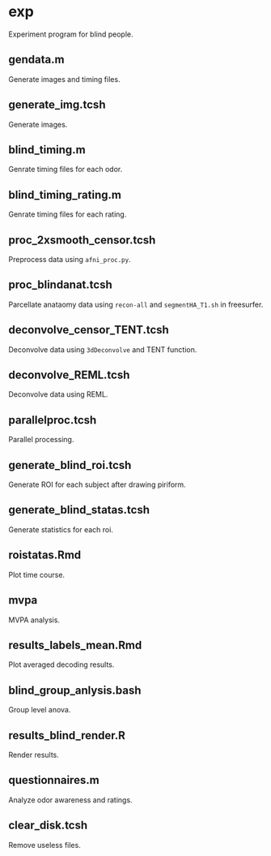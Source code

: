 # exp
Experiment program for blind people.

## gendata.m
Generate images and timing files.

## generate_img.tcsh
Generate images.

## blind_timing.m
Genrate timing files for each odor.

## blind_timing_rating.m
Genrate timing files for each rating.

## proc_2xsmooth_censor.tcsh
Preprocess data using `afni_proc.py`.

## proc_blindanat.tcsh
Parcellate anataomy data using `recon-all` and `segmentHA_T1.sh` in freesurfer.

## deconvolve_censor_TENT.tcsh
Deconvolve data using `3dDeconvolve` and TENT function.

## deconvolve_REML.tcsh
Deconvolve data using REML.

## parallelproc.tcsh
Parallel processing.

## generate_blind_roi.tcsh
Generate ROI for each subject after drawing piriform.

## generate_blind_statas.tcsh
Generate statistics for each roi.

## roistatas.Rmd
Plot time course.

## mvpa
MVPA analysis.

## results_labels_mean.Rmd
Plot averaged decoding results.

## blind_group_anlysis.bash
Group level anova.

## results_blind_render.R
Render results.

## questionnaires.m
Analyze odor awareness and ratings.

## clear_disk.tcsh
Remove useless files.